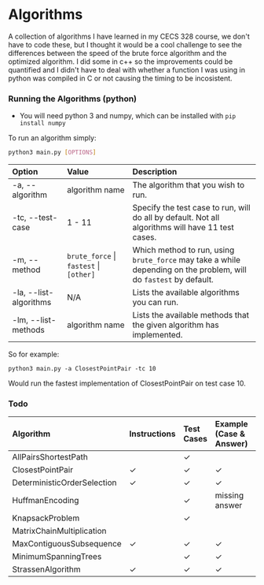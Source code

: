 # Algorithms

A collection of algorithms I have learned in my CECS 328 course, we don't have to code these, but I thought it would be a cool challenge to see the differences between the speed of the brute force algorithm and the optimized algorithm.
I did some in c++ so the improvements could be quantified and I didn't have to deal with whether a function I was using in python was compiled in C or not causing the timing to be incosistent.

### Running the Algorithms (python)

* You will need python 3 and numpy, which can be installed with `pip install numpy`

To run an algorithm simply:
```bash
python3 main.py [OPTIONS]
```

| Option                 | Value                                   | Description                                                                                                       |
|:-----------------------|:----------------------------------------|:------------------------------------------------------------------------------------------------------------------|
| -a, --algorithm        | algorithm name                          | The algorithm that you wish to run.                                                                               |
| -tc, --test-case       | 1 - 11                                  | Specify the test case to run, will do all by default. Not all algorithms will have 11 test cases.                 |
| -m, --method           | `brute_force` \| `fastest` \| `[other]` | Which method to run, using `brute_force` may take a while depending on the problem, will do `fastest` by default. |
| -la, --list-algorithms | N/A                                     | Lists the available algorithms you can run.                                                                       |
| -lm, --list-methods    | algorithm name                          | Lists the available methods that the given algorithm has implemented.                                             |

So for example:

```python3 main.py -a ClosestPointPair -tc 10```

Would run the fastest implementation of ClosestPointPair on test case 10.

### Todo

| Algorithm                   | Instructions | Test Cases | Example (Case & Answer) | Brute Force | Fastest | Answers | Other Code |
|:----------------------------|:-------------|:-----------|:------------------------|:------------|:--------|:--------|:-----------|
| AllPairsShortestPath        |              | ✓          |                         |             |         | ✓       | ✓          |
| ClosestPointPair            | ✓            | ✓          | ✓                       | ✓           | ✓       | ✓       | N/A        |
| DeterministicOrderSelection | ✓            | ✓          | ✓                       |             |         | ✓       | ✓          |
| HuffmanEncoding             |              | ✓          | missing answer          |             |         | ✓       | ✓          |
| KnapsackProblem             |              | ✓          |                         |             |         | ✓       | ✓          |
| MatrixChainMultiplication   |              |            |                         |             |         | ✓       | ✓          |
| MaxContiguousSubsequence    | ✓            | ✓          | ✓                       | ✓           | ✓       | ✓       | ✓          |
| MinimumSpanningTrees        |              | ✓          | ✓                       |             |         | ✓       | ✓          |
| StrassenAlgorithm           | ✓            | ✓          | ✓                       | ✓           | ✓       | ✓       | N/A        |
